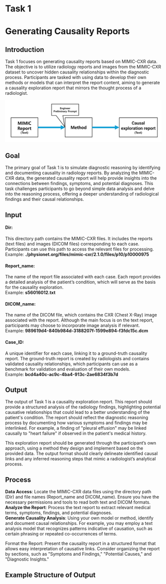 # Task 1 
# Generating Causality Reports

## Introduction
Task 1 focuses on generating causality reports based on MIMIC-CXR data. The objective is to utilize radiology reports and images from the MIMIC-CXR dataset to uncover hidden causality relationships within the diagnostic process. Participants are tasked with using data to develop their own methods or models that can interpret the report content, aiming to generate a causality exploration report that mirrors the thought process of a radiologist.

![Diagram for Task 1](./images/Task1_bg.png "Task 1 Overview")

## Goal
The primary goal of Task 1 is to simulate diagnostic reasoning by identifying and documenting causality in radiology reports. By analyzing the MIMIC-CXR data, the generated causality report will help provide insights into the connections between findings, symptoms, and potential diagnoses. This task challenges participants to go beyond simple data analysis and delve into the reasoning process, offering a deeper understanding of radiological findings and their causal relationships.

## Input
#### Dir: 
This directory path contains the MIMIC-CXR files. It includes the reports (text files) and images (DICOM files) corresponding to each case. Participants can use this path to access the relevant files for processing.<br>
Example: **./physionet.org/files/mimic-cxr/2.1.0/files/p10/p10000975**

#### Report_name: 
The name of the report file associated with each case. Each report provides a detailed analysis of the patient’s condition, which will serve as the basis for the causality exploration.<br>
Example: **s56016012.txt**

#### DICOM_name: 
The name of the DICOM file, which contains the CXR (Chest X-Ray) image associated with the report. Although the main focus is on the text report, participants may choose to incorporate image analysis if relevant.<br>
Example: **989619d4-840b984d-3188207f-1599e894-f3fdc15c.dcm**

#### Case_ID:
A unique identifier for each case, linking it to a ground-truth causality report. The ground-truth report is created by radiologists and contains validated causality relationships, which participants can use as a benchmark for validation and evaluation of their own models.<br>
Example: **bcd4a40c-ac9c-4ba4-913c-2ae6834f3b7d**

## Output
The output of Task 1 is a causality exploration report. This report should provide a structured analysis of the radiology findings, highlighting potential causative relationships that could lead to a better understanding of the patient's condition. The report should reflect the diagnostic reasoning process by documenting how various symptoms and findings may be interlinked. For example, a finding of "pleural effusion" may be linked causally to "heart failure" if observed in the patient's medical history.

This exploration report should be generated through the participant’s own approach, using a method they design and implement based on the provided data. The output format should clearly delineate identified causal links and any inferred reasoning steps that mimic a radiologist’s analytical process.

## Process
**Data Access**: Locate the MIMIC-CXR data files using the directory path (Dir) and file names (Report_name and DICOM_name). Ensure you have the necessary permissions and tools to read both text and DICOM formats.<br>
**Analyze the Report**: Process the text report to extract relevant medical terms, symptoms, findings, and potential diagnoses.<br>
**Generate Causality Analysis**: Using your own model or method, identify and document causal relationships. For example, you may employ a text analysis model that recognizes patterns indicative of causation, such as certain phrasing or repeated co-occurrences of terms.<br>

Format the Report: Present the causality report in a structured format that allows easy interpretation of causative links. Consider organizing the report by sections, such as "Symptoms and Findings," "Potential Causes," and "Diagnostic Insights."

## Example Structure of Output

